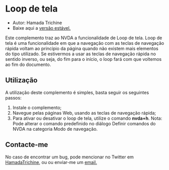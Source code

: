﻿# Loop de tela

* Autor: Hamada Trichine
* Baixe aqui a [versão estável.][1]

Este complemento traz ao NVDA a funcionalidade de Loop de tela.
Loop de tela é uma funcionalidade  em que a navegação com as teclas de navegação rápida voltam ao princípio da página quando não existem mais elementos do tipo utilizado. 
Se estivermos a usar as teclas de navegação rápida no sentido inverso, ou seja, do fim para o início, o loop fará com que voltemos ao fim do documento.

## Utilização

A utilização deste complemento é simples, basta seguir os seguintes passos:

 1. Instale o complemento;
 2. Navegue pelas páginas Web, usando  as teclas de navegação rápida;
 3. Para ativar ou desativar o loop de tela, utilize o comando **nvda+h**.
  Nota: Pode alterar o comando predefinido no diálogo Definir comandos do NVDA na categoria Modo de navegação.
  
## Contacte-me

No caso de encontrar um bug, pode mencionar no Twitter em [HamadaTrichine](https://twitter.com/hamadatrichine), ou ou enviar-me um [email.](mailto:hamadalog25@gmail.com)

[1]: http://hamadatr.servegame.com/nvdaAddons